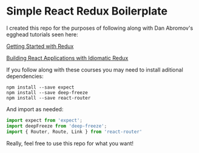 # Simple React Redux Boilerplate

I created this repo for the purposes of following along with Dan Abromov's egghead tutorials seen here:

[Getting Started with Redux](https://egghead.io/courses/getting-started-with-redux)

[Building React Applications with Idiomatic Redux](https://egghead.io/courses/building-react-applications-with-idiomatic-redux)

If you follow along with these courses you may need to install aditional dependencies:

```
npm install --save expect
npm install --save deep-freeze
npm install --save react-router
```

And import as needed:

```javascript
import expect from 'expect';
import deepFreeze from 'deep-freeze';
import { Router, Route, Link } from 'react-router'
```

Really, feel free to use this repo for what you want!
